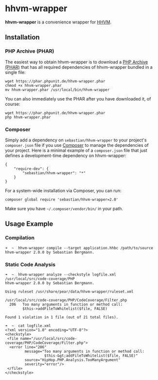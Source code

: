 # hhvm-wrapper

**hhvm-wrapper** is a convenience wrapper for [HHVM](http://github.com/facebook/hhvm/).

## Installation

### PHP Archive (PHAR)

The easiest way to obtain hhvm-wrapper is to download a [PHP Archive (PHAR)](http://php.net/phar) that has all required dependencies of hhvm-wrapper bundled in a single file:

    wget https://phar.phpunit.de/hhvm-wrapper.phar
    chmod +x hhvm-wrapper.phar
    mv hhvm-wrapper.phar /usr/local/bin/hhvm-wrapper

You can also immediately use the PHAR after you have downloaded it, of course:

    wget https://phar.phpunit.de/hhvm-wrapper.phar
    php hhvm-wrapper.phar

### Composer

Simply add a dependency on `sebastian/hhvm-wrapper` to your project's `composer.json` file if you use [Composer](http://getcomposer.org/) to manage the dependencies of your project. Here is a minimal example of a `composer.json` file that just defines a development-time dependency on hhvm-wrapper:

    {
        "require-dev": {
            "sebastian/hhvm-wrapper": "*"
        }
    }

For a system-wide installation via Composer, you can run:

    composer global require 'sebastian/hhvm-wrapper=2.0'

Make sure you have `~/.composer/vendor/bin/` in your path.

## Usage Example

### Compilation

    ➜  ~  hhvm-wrapper compile --target application.hhbc /path/to/source
    hhvm-wrapper 2.0.0 by Sebastian Bergmann.

### Static Code Analysis

    ➜  ~  hhvm-wrapper analyze --checkstyle logfile.xml /usr/local/src/code-coverage/PHP
    hhvm-wrapper 2.0.0 by Sebastian Bergmann.

    Using ruleset /usr/share/pear/data/hhvm-wrapper/ruleset.xml

    /usr/local/src/code-coverage/PHP/CodeCoverage/Filter.php
      206   Too many arguments in function or method call:
            $this->addFileToWhitelist($file, FALSE)

    Found 1 violation in 1 file (out of 21 total files).

    ➜  ~  cat logfile.xml
    <?xml version="1.0" encoding="UTF-8"?>
    <checkstyle>
     <file name="/usr/local/src/code-coverage/PHP/CodeCoverage/Filter.php">
      <error line="206"
             message="Too many arguments in function or method call:
                      $this-&gt;addFileToWhitelist($file, FALSE)"
             source="HipHop.PHP.Analysis.TooManyArgument"
             severity="error"/>
     </file>
    </checkstyle>
